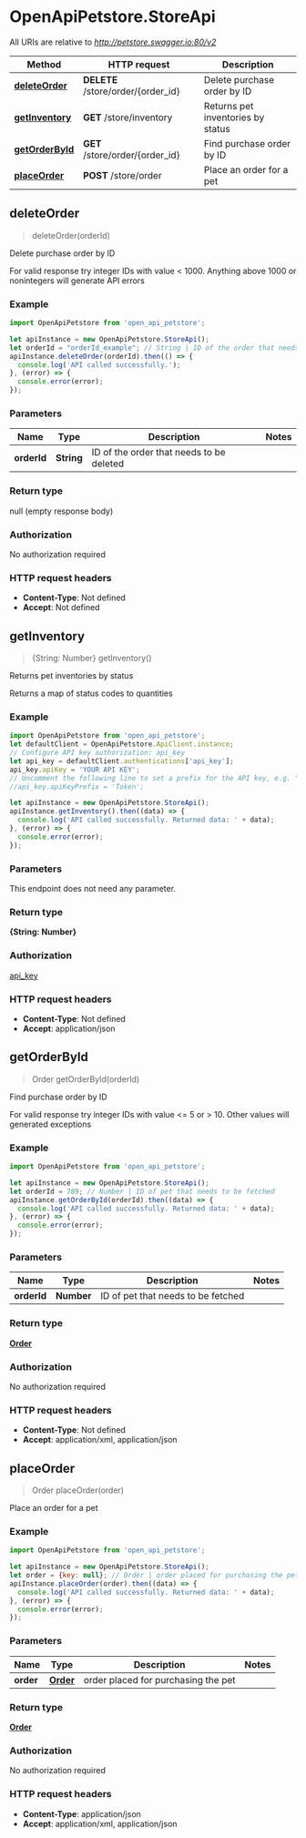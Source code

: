 # OpenApiPetstore.StoreApi

All URIs are relative to *http://petstore.swagger.io:80/v2*

Method | HTTP request | Description
------------- | ------------- | -------------
[**deleteOrder**](StoreApi.md#deleteOrder) | **DELETE** /store/order/{order_id} | Delete purchase order by ID
[**getInventory**](StoreApi.md#getInventory) | **GET** /store/inventory | Returns pet inventories by status
[**getOrderById**](StoreApi.md#getOrderById) | **GET** /store/order/{order_id} | Find purchase order by ID
[**placeOrder**](StoreApi.md#placeOrder) | **POST** /store/order | Place an order for a pet



## deleteOrder

> deleteOrder(orderId)

Delete purchase order by ID

For valid response try integer IDs with value &lt; 1000. Anything above 1000 or nonintegers will generate API errors

### Example

```javascript
import OpenApiPetstore from 'open_api_petstore';

let apiInstance = new OpenApiPetstore.StoreApi();
let orderId = "orderId_example"; // String | ID of the order that needs to be deleted
apiInstance.deleteOrder(orderId).then(() => {
  console.log('API called successfully.');
}, (error) => {
  console.error(error);
});

```

### Parameters


Name | Type | Description  | Notes
------------- | ------------- | ------------- | -------------
 **orderId** | **String**| ID of the order that needs to be deleted | 

### Return type

null (empty response body)

### Authorization

No authorization required

### HTTP request headers

- **Content-Type**: Not defined
- **Accept**: Not defined


## getInventory

> {String: Number} getInventory()

Returns pet inventories by status

Returns a map of status codes to quantities

### Example

```javascript
import OpenApiPetstore from 'open_api_petstore';
let defaultClient = OpenApiPetstore.ApiClient.instance;
// Configure API key authorization: api_key
let api_key = defaultClient.authentications['api_key'];
api_key.apiKey = 'YOUR API KEY';
// Uncomment the following line to set a prefix for the API key, e.g. "Token" (defaults to null)
//api_key.apiKeyPrefix = 'Token';

let apiInstance = new OpenApiPetstore.StoreApi();
apiInstance.getInventory().then((data) => {
  console.log('API called successfully. Returned data: ' + data);
}, (error) => {
  console.error(error);
});

```

### Parameters

This endpoint does not need any parameter.

### Return type

**{String: Number}**

### Authorization

[api_key](../README.md#api_key)

### HTTP request headers

- **Content-Type**: Not defined
- **Accept**: application/json


## getOrderById

> Order getOrderById(orderId)

Find purchase order by ID

For valid response try integer IDs with value &lt;&#x3D; 5 or &gt; 10. Other values will generated exceptions

### Example

```javascript
import OpenApiPetstore from 'open_api_petstore';

let apiInstance = new OpenApiPetstore.StoreApi();
let orderId = 789; // Number | ID of pet that needs to be fetched
apiInstance.getOrderById(orderId).then((data) => {
  console.log('API called successfully. Returned data: ' + data);
}, (error) => {
  console.error(error);
});

```

### Parameters


Name | Type | Description  | Notes
------------- | ------------- | ------------- | -------------
 **orderId** | **Number**| ID of pet that needs to be fetched | 

### Return type

[**Order**](Order.md)

### Authorization

No authorization required

### HTTP request headers

- **Content-Type**: Not defined
- **Accept**: application/xml, application/json


## placeOrder

> Order placeOrder(order)

Place an order for a pet

### Example

```javascript
import OpenApiPetstore from 'open_api_petstore';

let apiInstance = new OpenApiPetstore.StoreApi();
let order = {key: null}; // Order | order placed for purchasing the pet
apiInstance.placeOrder(order).then((data) => {
  console.log('API called successfully. Returned data: ' + data);
}, (error) => {
  console.error(error);
});

```

### Parameters


Name | Type | Description  | Notes
------------- | ------------- | ------------- | -------------
 **order** | [**Order**](Order.md)| order placed for purchasing the pet | 

### Return type

[**Order**](Order.md)

### Authorization

No authorization required

### HTTP request headers

- **Content-Type**: application/json
- **Accept**: application/xml, application/json

